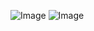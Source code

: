 ![Image](https://github.com/user-attachments/assets/bb18a9f6-e6b6-42a6-91b2-00abbacec322)
![Image](https://github.com/user-attachments/assets/e9ae4f4b-5a66-48e9-8e4d-a783f7f73e3d)
